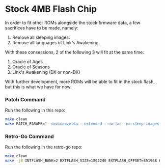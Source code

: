 # Stock 4MB Flash Chip

In order to fit other ROMs alongside the stock firmware data, a few sacrifices have to be made, namely:

1. Remove all sleeping images.
2. Remove all languages of Link's Awakening.

With these consessions, 2 of the following 3 will fit at the same time:

1. Oracle of Ages
2. Oracle of Seasons
3. Link's Awakening (DX or non-DX)

With further development, more ROMs will be able to fit in the stock flash, but this is what we have for now.

### Patch Command

Run the following in this repo:

```bash
make clean
make PATCH_PARAMS="--device=zelda --extended --no-la --no-sleep-images --extended" flash
```



### Retro-Go Command

Run the following in the retro-go repo:

```bash
make clean
make -j8 INTFLASH_BANK=2 EXTFLASH_SIZE=1802240 EXTFLASH_OFFSET=851968 GNW_TARGET=zelda EXTENDED=1 flash
```
